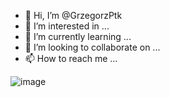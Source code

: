 - 👋 Hi, I’m @GrzegorzPtk
- 👀 I’m interested in ...
- 🌱 I’m currently learning ...
- 💞️ I’m looking to collaborate on ...
- 📫 How to reach me ...


![image](https://user-images.githubusercontent.com/87940721/159789422-b422f805-c120-4988-81f5-fad8adcf58e0.png)





<!---
GrzegorzPtk/GrzegorzPtk is a ✨ special ✨ repository because its `README.md` (this file) appears on your GitHub profile.
You can click the Preview link to take a look at your changes.
--->
